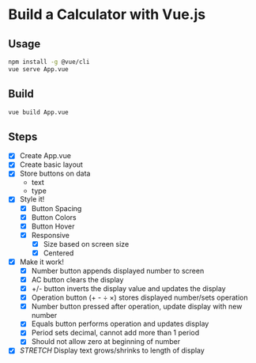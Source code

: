 # Build a Calculator with Vue.js

## Usage

```sh
npm install -g @vue/cli
vue serve App.vue
```

## Build

```sh
vue build App.vue
```

## Steps

* [x] Create App.vue
* [x] Create basic layout
* [x] Store buttons on data
  * text
  * type
* [x] Style it!
  * [x] Button Spacing
  * [x] Button Colors
  * [x] Button Hover
  * [x] Responsive
    * [x] Size based on screen size
    * [x] Centered
* [x] Make it work!
  * [x] Number button appends displayed number to screen
  * [x] AC button clears the display
  * [x] +/- button inverts the display value and updates the display
  * [x] Operation button (+ - ÷ ×) stores displayed number/sets operation
  * [x] Number button pressed after operation, update display with new number
  * [x] Equals button performs operation and updates display
  * [x] Period sets decimal, cannot add more than 1 period
  * [x] Should not allow zero at beginning of number
* [x] *STRETCH* Display text grows/shrinks to length of display
